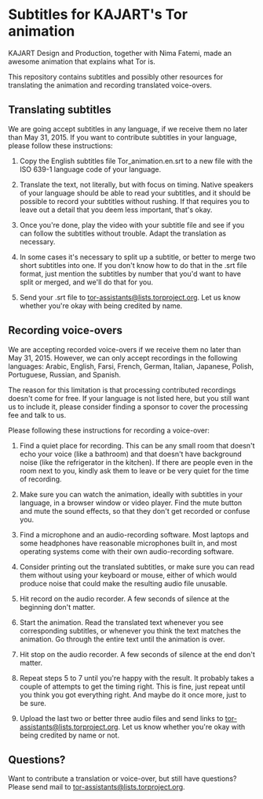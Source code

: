 Subtitles for KAJART's Tor animation
====================================

KAJART Design and Production, together with Nima Fatemi, made an awesome
animation that explains what Tor is.

This repository contains subtitles and possibly other resources for
translating the animation and recording translated voice-overs.


Translating subtitles
---------------------

We are going accept subtitles in any language, if we receive them no later
than May 31, 2015.  If you want to contribute subtitles in your language,
please follow these instructions:

 1. Copy the English subtitles file Tor_animation.en.srt to a new file
    with the ISO 639-1 language code of your language.

 2. Translate the text, not literally, but with focus on timing.  Native
    speakers of your language should be able to read your subtitles, and
    it should be possible to record your subtitles without rushing.  If
    that requires you to leave out a detail that you deem less important,
    that's okay.

 3. Once you're done, play the video with your subtitle file and see if
    you can follow the subtitles without trouble.  Adapt the translation
    as necessary.

 4. In some cases it's necessary to split up a subtitle, or better to
    merge two short subtitles into one.  If you don't know how to do that
    in the .srt file format, just mention the subtitles by number that
    you'd want to have split or merged, and we'll do that for you.

 5. Send your .srt file to tor-assistants@lists.torproject.org.  Let us
    know whether you're okay with being credited by name.


Recording voice-overs
---------------------

We are accepting recorded voice-overs if we receive them no later than May
31, 2015.  However, we can only accept recordings in the following
languages: Arabic, English, Farsi, French, German, Italian, Japanese,
Polish, Portuguese, Russian, and Spanish.

The reason for this limitation is that processing contributed recordings
doesn't come for free.  If your language is not listed here, but you still
want us to include it, please consider finding a sponsor to cover the
processing fee and talk to us.

Please following these instructions for recording a voice-over:

 1. Find a quiet place for recording.  This can be any small room that
    doesn't echo your voice (like a bathroom) and that doesn't have
    background noise (like the refrigerator in the kitchen).  If there are
    people even in the room next to you, kindly ask them to leave or be
    very quiet for the time of recording.

 2. Make sure you can watch the animation, ideally with subtitles in your
    language, in a browser window or video player.  Find the mute button
    and mute the sound effects, so that they don't get recorded or confuse
    you.

 3. Find a microphone and an audio-recording software.  Most laptops and
    some headphones have reasonable microphones built in, and most
    operating systems come with their own audio-recording software.

 4. Consider printing out the translated subtitles, or make sure you can
    read them without using your keyboard or mouse, either of which would
    produce noise that could make the resulting audio file unusable.

 5. Hit record on the audio recorder.  A few seconds of silence at the
    beginning don't matter.

 6. Start the animation.  Read the translated text whenever you see
    corresponding subtitles, or whenever you think the text matches the
    animation.  Go through the entire text until the animation is over.

 7. Hit stop on the audio recorder.  A few seconds of silence at the
    end don't matter.

 8. Repeat steps 5 to 7 until you're happy with the result.  It probably
    takes a couple of attempts to get the timing right.  This is fine,
    just repeat until you think you got everything right.  And maybe do it
    once more, just to be sure.

 9. Upload the last two or better three audio files and send links to
    tor-assistants@lists.torproject.org.  Let us know whether you're okay
    with being credited by name or not.


Questions?
----------

Want to contribute a translation or voice-over, but still have questions?
Please send mail to tor-assistants@lists.torproject.org.

